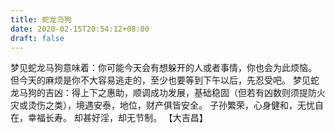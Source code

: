 ```yaml
---
title: 蛇龙马狗
date: 2020-02-15T20:54:12+08:00
draft: false
---
```


梦见蛇龙马狗意味着：你可能今天会有想躲开的人或者事情，你也会为此烦恼。
但今天的麻烦是你不大容易逃走的，至少也要等到下午以后，先忍受吧。
梦见蛇龙马狗的吉凶：得上下之惠助，顺调成功发展，基础稳固（但若有凶数则须提防火灾或烫伤之类），境遇安泰，地位，财产俱皆安全。
子孙繁荣，心身健和，无忧自在，幸福长寿。
却甚好淫，却无节制。
【大吉昌】